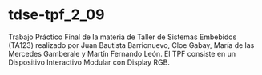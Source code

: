# tdse-tpf_2_09
Trabajo Práctico Final de la materia de Taller de Sistemas Embebidos (TA123) realizado por Juan Bautista Barrionuevo, Cloe Gabay, María de las Mercedes Gamberale y Martín Fernando León. El TPF consiste en un Dispositivo Interactivo Modular con Display RGB.
